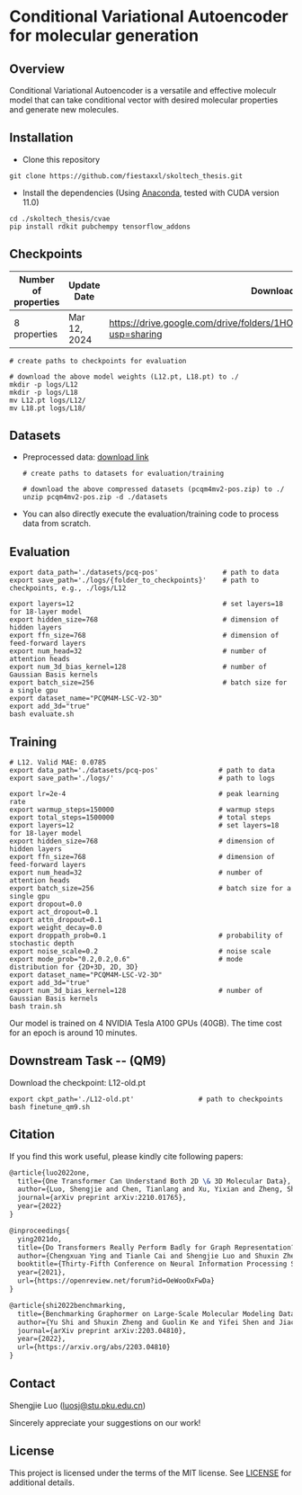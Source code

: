 # Conditional Variational Autoencoder for molecular generation



## Overview

Conditional Variational Autoencoder is a versatile and effective moleculr model that can take conditional vector with desired molecular properties and generate new molecules. 

## Installation

- Clone this repository

```shell
git clone https://github.com/fiestaxxl/skoltech_thesis.git
```

- Install the dependencies (Using [Anaconda](https://www.anaconda.com/), tested with CUDA version 11.0)

```shell
cd ./skoltech_thesis/cvae
pip install rdkit pubchempy tensorflow_addons

```

## Checkpoints

| Number of properties | Update Date  | Download Link                                            |
| -------------------- | ------------ |--------------------------------------------------------  |
| 8 properties         | Mar 12, 2024 | https://drive.google.com/drive/folders/1HOzx99rCgsYvi_CC77Ym35HDTJtBFOid?usp=sharing |

```shell
# create paths to checkpoints for evaluation

# download the above model weights (L12.pt, L18.pt) to ./
mkdir -p logs/L12
mkdir -p logs/L18
mv L12.pt logs/L12/
mv L18.pt logs/L18/
```

## Datasets

- Preprocessed data: [download link](https://1drv.ms/u/s!AgZyC7AzHtDBeIDqE61u1ZEMv_8?e=3g428e)

  ```shell
  # create paths to datasets for evaluation/training
  
  # download the above compressed datasets (pcqm4mv2-pos.zip) to ./
  unzip pcqm4mv2-pos.zip -d ./datasets
  ```

- You can also directly execute the evaluation/training code to process data from scratch.

## Evaluation

```shell
export data_path='./datasets/pcq-pos'                # path to data
export save_path='./logs/{folder_to_checkpoints}'    # path to checkpoints, e.g., ./logs/L12

export layers=12                                     # set layers=18 for 18-layer model
export hidden_size=768                               # dimension of hidden layers
export ffn_size=768                                  # dimension of feed-forward layers
export num_head=32                                   # number of attention heads
export num_3d_bias_kernel=128                        # number of Gaussian Basis kernels
export batch_size=256                                # batch size for a single gpu
export dataset_name="PCQM4M-LSC-V2-3D"				   
export add_3d="true"
bash evaluate.sh
```

## Training

```shell
# L12. Valid MAE: 0.0785
export data_path='./datasets/pcq-pos'               # path to data
export save_path='./logs/'                          # path to logs

export lr=2e-4                                      # peak learning rate
export warmup_steps=150000                          # warmup steps
export total_steps=1500000                          # total steps
export layers=12                                    # set layers=18 for 18-layer model
export hidden_size=768                              # dimension of hidden layers
export ffn_size=768                                 # dimension of feed-forward layers
export num_head=32                                  # number of attention heads
export batch_size=256                               # batch size for a single gpu
export dropout=0.0
export act_dropout=0.1
export attn_dropout=0.1
export weight_decay=0.0
export droppath_prob=0.1                            # probability of stochastic depth
export noise_scale=0.2                              # noise scale
export mode_prob="0.2,0.2,0.6"                      # mode distribution for {2D+3D, 2D, 3D}
export dataset_name="PCQM4M-LSC-V2-3D"
export add_3d="true"
export num_3d_bias_kernel=128                       # number of Gaussian Basis kernels
bash train.sh
```

Our model is trained on 4 NVIDIA Tesla A100 GPUs (40GB). The time cost for an epoch is around 10 minutes.

## Downstream Task -- (QM9)
Download the checkpoint: L12-old.pt
```shell
export ckpt_path='./L12-old.pt'                # path to checkpoints
bash finetune_qm9.sh
```

## Citation

If you find this work useful, please kindly cite following papers:

```latex
@article{luo2022one,
  title={One Transformer Can Understand Both 2D \& 3D Molecular Data},
  author={Luo, Shengjie and Chen, Tianlang and Xu, Yixian and Zheng, Shuxin and Liu, Tie-Yan and Wang, Liwei and He, Di},
  journal={arXiv preprint arXiv:2210.01765},
  year={2022}
}

@inproceedings{
  ying2021do,
  title={Do Transformers Really Perform Badly for Graph Representation?},
  author={Chengxuan Ying and Tianle Cai and Shengjie Luo and Shuxin Zheng and Guolin Ke and Di He and Yanming Shen and Tie-Yan Liu},
  booktitle={Thirty-Fifth Conference on Neural Information Processing Systems},
  year={2021},
  url={https://openreview.net/forum?id=OeWooOxFwDa}
}

@article{shi2022benchmarking,
  title={Benchmarking Graphormer on Large-Scale Molecular Modeling Datasets},
  author={Yu Shi and Shuxin Zheng and Guolin Ke and Yifei Shen and Jiacheng You and Jiyan He and Shengjie Luo and Chang Liu and Di He and Tie-Yan Liu},
  journal={arXiv preprint arXiv:2203.04810},
  year={2022},
  url={https://arxiv.org/abs/2203.04810}
}
```

## Contact

Shengjie Luo (luosj@stu.pku.edu.cn)

Sincerely appreciate your suggestions on our work!

## License

This project is licensed under the terms of the MIT license. See [LICENSE](https://github.com/lsj2408/Transformer-M/blob/main/LICENSE) for additional details.

